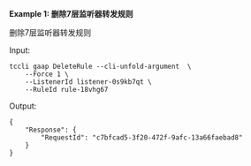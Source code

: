 **Example 1: 删除7层监听器转发规则**

删除7层监听器转发规则

Input: 

```
tccli gaap DeleteRule --cli-unfold-argument  \
    --Force 1 \
    --ListenerId listener-0s9kb7qt \
    --RuleId rule-18vhg67
```

Output: 
```
{
    "Response": {
        "RequestId": "c7bfcad5-3f20-472f-9afc-13a66faebad8"
    }
}
```

